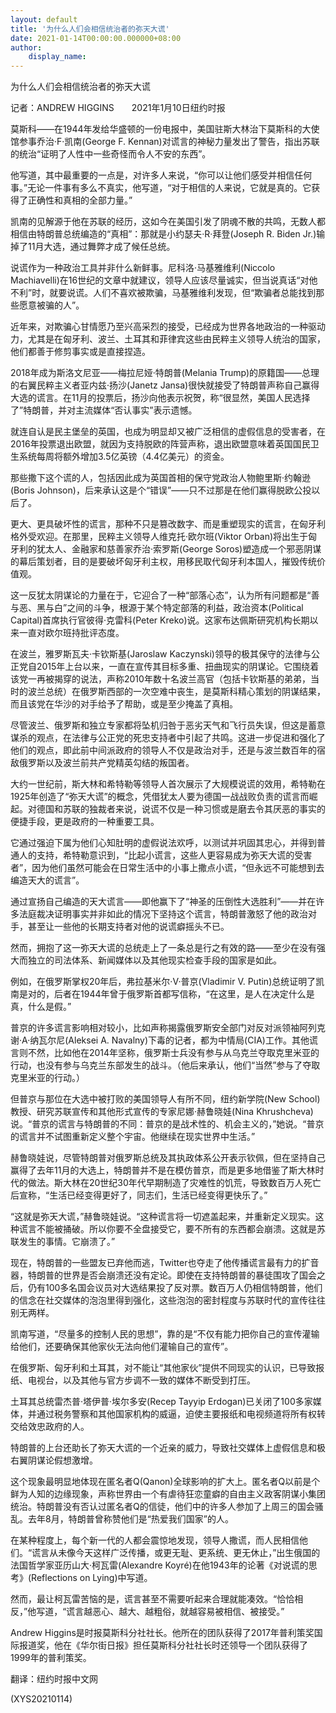 ```yaml
---
layout: default
title: '为什么人们会相信统治者的弥天大谎'
date: 2021-01-14T00:00:00.000000+08:00
author:
    display_name: 
---
```


为什么人们会相信统治者的弥天大谎

记者：ANDREW HIGGINS　　2021年1月10日纽约时报

莫斯科——在1944年发给华盛顿的一份电报中，美国驻斯大林治下莫斯科的大使馆参事乔治·F·凯南(George F. Kennan)对谎言的神秘力量发出了警告，指出苏联的统治“证明了人性中一些奇怪而令人不安的东西”。

他写道，其中最重要的一点是，对许多人来说，“你可以让他们感受并相信任何事。”无论一件事有多么不真实，他写道，“对于相信的人来说，它就是真的。它获得了正确性和真相的全部力量。”

凯南的见解源于他在苏联的经历，这如今在美国引发了阴魂不散的共鸣，无数人都相信由特朗普总统编造的“真相”：那就是小约瑟夫·R·拜登(Joseph R. Biden Jr.)输掉了11月大选，通过舞弊才成了候任总统。

说谎作为一种政治工具并非什么新鲜事。尼科洛·马基雅维利(Niccolo Machiavelli)在16世纪的文章中就建议，领导人应该尽量诚实，但当说真话“对他不利”时，就要说谎。人们不喜欢被欺骗，马基雅维利发现，但“欺骗者总能找到那些愿意被骗的人”。

近年来，对欺骗心甘情愿乃至兴高采烈的接受，已经成为世界各地政治的一种驱动力，尤其是在匈牙利、波兰、土耳其和菲律宾这些由民粹主义领导人统治的国家，他们都善于修剪事实或是直接捏造。

2018年成为斯洛文尼亚——梅拉尼娅·特朗普(Melania Trump)的原籍国——总理的右翼民粹主义者亚内兹·扬沙(Janetz Jansa)很快就接受了特朗普声称自己赢得大选的谎言。在11月的投票后，扬沙向他表示祝贺，称“很显然，美国人民选择了”特朗普，并对主流媒体“否认事实”表示遗憾。

就连自认是民主堡垒的英国，也成为明显却又被广泛相信的虚假信息的受害者，在2016年投票退出欧盟，就因为支持脱欧的阵营声称，退出欧盟意味着英国国民卫生系统每周将额外增加3.5亿英镑（4.4亿美元）的资金。

那些撒下这个谎的人，包括因此成为英国首相的保守党政治人物鲍里斯·约翰逊(Boris Johnson)，后来承认这是个“错误”——只不过那是在他们赢得脱欧公投以后了。

更大、更具破坏性的谎言，那种不只是篡改数字、而是重塑现实的谎言，在匈牙利格外受欢迎。在那里，民粹主义领导人维克托·欧尔班(Viktor Orban)将出生于匈牙利的犹太人、金融家和慈善家乔治·索罗斯(George Soros)塑造成一个邪恶阴谋的幕后策划者，目的是要破坏匈牙利主权，用移民取代匈牙利本国人，摧毁传统价值观。

这一反犹太阴谋论的力量在于，它迎合了一种“部落心态”，认为所有问题都是“善与恶、黑与白”之间的斗争，根源于某个特定部落的利益，政治资本(Political Capital)首席执行官彼得·克雷科(Peter Kreko)说。这家布达佩斯研究机构长期以来一直对欧尔班持批评态度。

在波兰，雅罗斯瓦夫·卡钦斯基(Jaroslaw Kaczynski)领导的极其保守的法律与公正党自2015年上台以来，一直在宣传其目标多重、扭曲现实的阴谋论。它围绕着该党一再被揭穿的说法，声称2010年数十名波兰高官（包括卡钦斯基的弟弟，当时的波兰总统）在俄罗斯西部的一次空难中丧生，是莫斯科精心策划的阴谋结果，而且该党在华沙的对手给予了帮助，或是至少掩盖了真相。

尽管波兰、俄罗斯和独立专家都将坠机归咎于恶劣天气和飞行员失误，但这是蓄意谋杀的观点，在法律与公正党的死忠支持者中引起了共鸣。这进一步促进和强化了他们的观点，即此前中间派政府的领导人不仅是政治对手，还是与波兰数百年的宿敌俄罗斯以及波兰前共产党精英勾结的叛国者。

大约一世纪前，斯大林和希特勒等领导人首次展示了大规模说谎的效用，希特勒在1925年创造了“弥天大谎”的概念，凭借犹太人要为德国一战战败负责的谎言而崛起。对德国和苏联的独裁者来说，说谎不仅是一种习惯或是磨去令其厌恶的事实的便捷手段，更是政府的一种重要工具。

它通过强迫下属为他们心知肚明的虚假说法欢呼，以测试并巩固其忠心，并得到普通人的支持，希特勒意识到，“比起小谎言，这些人更容易成为弥天大谎的受害者”，因为他们虽然可能会在日常生活中的小事上撒点小谎，“但永远不可能想到去编造天大的谎言”。

通过宣扬自己编造的天大谎言——即他赢下了“神圣的压倒性大选胜利”——并在许多法庭裁决证明事实并非如此的情况下坚持这个谎言，特朗普激怒了他的政治对手，甚至让一些他的长期支持者对他的说谎癖摇头不已。

然而，拥抱了这一弥天大谎的总统走上了一条总是行之有效的路——至少在没有强大而独立的司法体系、新闻媒体以及其他现实检查手段的国家是如此。

例如，在俄罗斯掌权20年后，弗拉基米尔·V·普京(Vladimir V. Putin)总统证明了凯南是对的，后者在1944年曾于俄罗斯首都写信称，“在这里，是人在决定什么是真，什么是假。”

普京的许多谎言影响相对较小，比如声称揭露俄罗斯安全部门对反对派领袖阿列克谢·A·纳瓦尔尼(Aleksei A. Navalny)下毒的记者，都为中情局(CIA)工作。其他谎言则不然，比如他在2014年坚称，俄罗斯士兵没有参与从乌克兰夺取克里米亚的行动，也没有参与乌克兰东部发生的战斗。（他后来承认，他们“当然”参与了夺取克里米亚的行动。）

但普京与那位在大选中被打败的美国领导人有所不同，纽约新学院(New School)教授、研究苏联宣传和其他形式宣传的专家尼娜·赫鲁晓娃(Nina Khrushcheva)说。“普京的谎言与特朗普的不同：普京的是战术性的、机会主义的，”她说。“普京的谎言并不试图重新定义整个宇宙。他继续在现实世界中生活。”

赫鲁晓娃说，尽管特朗普对俄罗斯总统及其执政体系公开表示钦佩，但在坚持自己赢得了去年11月的大选上，特朗普并不是在模仿普京，而是更多地借鉴了斯大林时代的做法。斯大林在20世纪30年代早期制造了灾难性的饥荒，导致数百万人死亡后宣称，“生活已经变得更好了，同志们，生活已经变得更快乐了。”

“这就是弥天大谎，”赫鲁晓娃说。“这种谎言将一切遮盖起来，并重新定义现实。这种谎言不能被捅破。所以你要不全盘接受它，要不所有的东西都会崩溃。这就是苏联发生的事情。它崩溃了。”

现在，特朗普的一些盟友已弃他而逃，Twitter也夺走了他传播谎言最有力的扩音器，特朗普的世界是否会崩溃还没有定论。即使在支持特朗普的暴徒围攻了国会之后，仍有100多名国会议员对大选结果投了反对票。数百万人仍相信特朗普，他们的信念在社交媒体的泡泡里得到强化，这些泡泡的密封程度与苏联时代的宣传往往别无两样。

凯南写道，“尽量多的控制人民的思想”，靠的是“不仅有能力把你自己的宣传灌输给他们，还要确保其他家伙无法向他们灌输自己的宣传”。

在俄罗斯、匈牙利和土耳其，对不能让“其他家伙”提供不同现实的认识，已导致报纸、电视台，以及其他与官方步调不一致的媒体不断受到打压。

土耳其总统雷杰普·塔伊普·埃尔多安(Recep Tayyip Erdogan)已关闭了100多家媒体，并通过税务警察和其他国家机构的威逼，迫使主要报纸和电视频道将所有权转交给效忠政府的人。

特朗普的上台还助长了弥天大谎的一个近亲的威力，导致社交媒体上虚假信息和极右翼阴谋论假想激增。

这个现象最明显地体现在匿名者Q(Qanon)全球影响的扩大上。匿名者Q以前是个鲜为人知的边缘现象，声称世界由一个有虐待狂恋童癖的自由主义政客阴谋小集团统治。特朗普没有否认过匿名者Q的信徒，他们中的许多人参加了上周三的国会骚乱。去年8月，特朗普曾称赞他们是“热爱我们国家”的人。

在某种程度上，每个新一代的人都会震惊地发现，领导人撒谎，而人民相信他们。“谎言从未像今天这样广泛传播，或更无耻、更系统、更无休止，”出生俄国的法国哲学家亚历山大·柯瓦雷(Alexandre Koyré)在他1943年的论著《对说谎的思考》(Reflections on Lying)中写道。

然而，最让柯瓦雷苦恼的是，谎言甚至不需要听起来合理就能凑效。“恰恰相反，”他写道，“谎言越恶心、越大、越粗俗，就越容易被相信、被接受。”

Andrew Higgins是时报莫斯科分社社长。他所在的团队获得了2017年普利策奖国际报道奖，他在《华尔街日报》担任莫斯科分社社长时还领导一个团队获得了1999年的普利策奖。

翻译：纽约时报中文网

(XYS20210114)

